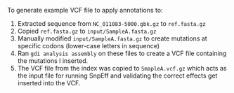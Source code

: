 To generate example VCF file to apply annotations to:

1. Extracted sequence from `NC_011083-5000.gbk.gz` to `ref.fasta.gz`
2. Copied `ref.fasta.gz` to `input/SampleA.fasta.gz`
3. Manually modified `input/SampleA.fasta.gz` to create mutations at specific codons (lower-case letters in sequence)
4. Ran `gdi analysis assembly` on these files to create a VCF file containing the mutations I inserted.
5. The VCF file from the index was copied to `SmapleA.vcf.gz` which acts as the input file for running SnpEff and validating the correct effects get inserted into the VCF.

